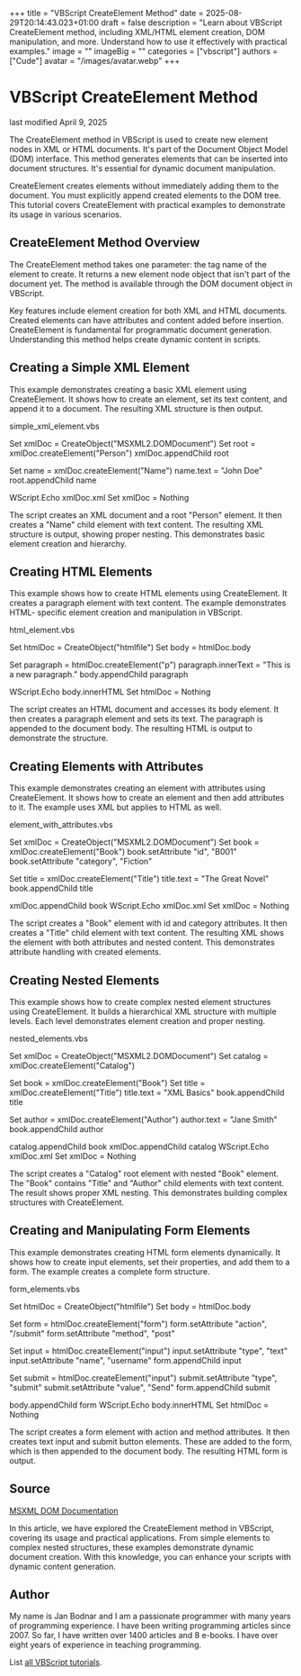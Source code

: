 +++
title = "VBScript CreateElement Method"
date = 2025-08-29T20:14:43.023+01:00
draft = false
description = "Learn about VBScript CreateElement method, including XML/HTML element creation, DOM manipulation, and more. Understand how to use it effectively with practical examples."
image = ""
imageBig = ""
categories = ["vbscript"]
authors = ["Cude"]
avatar = "/images/avatar.webp"
+++

# VBScript CreateElement Method

last modified April 9, 2025

The CreateElement method in VBScript is used to create new element
nodes in XML or HTML documents. It's part of the Document Object Model (DOM)
interface. This method generates elements that can be inserted into document
structures. It's essential for dynamic document manipulation.

CreateElement creates elements without immediately adding them to
the document. You must explicitly append created elements to the DOM tree. This
tutorial covers CreateElement with practical examples to demonstrate
its usage in various scenarios.

## CreateElement Method Overview

The CreateElement method takes one parameter: the tag name of the
element to create. It returns a new element node object that isn't part of the
document yet. The method is available through the DOM document object in
VBScript.

Key features include element creation for both XML and HTML documents. Created
elements can have attributes and content added before insertion.
CreateElement is fundamental for programmatic document generation.
Understanding this method helps create dynamic content in scripts.

## Creating a Simple XML Element

This example demonstrates creating a basic XML element using
CreateElement. It shows how to create an element, set its text
content, and append it to a document. The resulting XML structure is then
output.

simple_xml_element.vbs
  

Set xmlDoc = CreateObject("MSXML2.DOMDocument")
Set root = xmlDoc.createElement("Person")
xmlDoc.appendChild root

Set name = xmlDoc.createElement("Name")
name.text = "John Doe"
root.appendChild name

WScript.Echo xmlDoc.xml
Set xmlDoc = Nothing

The script creates an XML document and a root "Person" element. It then creates
a "Name" child element with text content. The resulting XML structure is output,
showing proper nesting. This demonstrates basic element creation and hierarchy.

## Creating HTML Elements

This example shows how to create HTML elements using CreateElement.
It creates a paragraph element with text content. The example demonstrates HTML-
specific element creation and manipulation in VBScript.

html_element.vbs
  

Set htmlDoc = CreateObject("htmlfile")
Set body = htmlDoc.body

Set paragraph = htmlDoc.createElement("p")
paragraph.innerText = "This is a new paragraph."
body.appendChild paragraph

WScript.Echo body.innerHTML
Set htmlDoc = Nothing

The script creates an HTML document and accesses its body element. It then
creates a paragraph element and sets its text. The paragraph is appended to the
document body. The resulting HTML is output to demonstrate the structure.

## Creating Elements with Attributes

This example demonstrates creating an element with attributes using
CreateElement. It shows how to create an element and then add
attributes to it. The example uses XML but applies to HTML as well.

element_with_attributes.vbs
  

Set xmlDoc = CreateObject("MSXML2.DOMDocument")
Set book = xmlDoc.createElement("Book")
book.setAttribute "id", "B001"
book.setAttribute "category", "Fiction"

Set title = xmlDoc.createElement("Title")
title.text = "The Great Novel"
book.appendChild title

xmlDoc.appendChild book
WScript.Echo xmlDoc.xml
Set xmlDoc = Nothing

The script creates a "Book" element with id and category attributes. It then
creates a "Title" child element with text content. The resulting XML shows the
element with both attributes and nested content. This demonstrates attribute
handling with created elements.

## Creating Nested Elements

This example shows how to create complex nested element structures using
CreateElement. It builds a hierarchical XML structure with multiple
levels. Each level demonstrates element creation and proper nesting.

nested_elements.vbs
  

Set xmlDoc = CreateObject("MSXML2.DOMDocument")
Set catalog = xmlDoc.createElement("Catalog")

Set book = xmlDoc.createElement("Book")
Set title = xmlDoc.createElement("Title")
title.text = "XML Basics"
book.appendChild title

Set author = xmlDoc.createElement("Author")
author.text = "Jane Smith"
book.appendChild author

catalog.appendChild book
xmlDoc.appendChild catalog
WScript.Echo xmlDoc.xml
Set xmlDoc = Nothing

The script creates a "Catalog" root element with nested "Book" element. The
"Book" contains "Title" and "Author" child elements with text content. The
result shows proper XML nesting. This demonstrates building complex structures
with CreateElement.

## Creating and Manipulating Form Elements

This example demonstrates creating HTML form elements dynamically. It shows how
to create input elements, set their properties, and add them to a form. The
example creates a complete form structure.

form_elements.vbs
  

Set htmlDoc = CreateObject("htmlfile")
Set body = htmlDoc.body

Set form = htmlDoc.createElement("form")
form.setAttribute "action", "/submit"
form.setAttribute "method", "post"

Set input = htmlDoc.createElement("input")
input.setAttribute "type", "text"
input.setAttribute "name", "username"
form.appendChild input

Set submit = htmlDoc.createElement("input")
submit.setAttribute "type", "submit"
submit.setAttribute "value", "Send"
form.appendChild submit

body.appendChild form
WScript.Echo body.innerHTML
Set htmlDoc = Nothing

The script creates a form element with action and method attributes. It then
creates text input and submit button elements. These are added to the form,
which is then appended to the document body. The resulting HTML form is output.

## Source

[MSXML DOM Documentation](https://learn.microsoft.com/en-us/previous-versions/windows/internet-explorer/ie-developer/scripting-articles/6kxy1a51(v=vs.84))

In this article, we have explored the CreateElement method in
VBScript, covering its usage and practical applications. From simple elements to
complex nested structures, these examples demonstrate dynamic document creation.
With this knowledge, you can enhance your scripts with dynamic content
generation.

## Author

My name is Jan Bodnar and I am a passionate programmer with many years of
programming experience. I have been writing programming articles since 2007. So
far, I have written over 1400 articles and 8 e-books. I have over eight years of
experience in teaching programming.

List [all VBScript tutorials](/vbscript/).